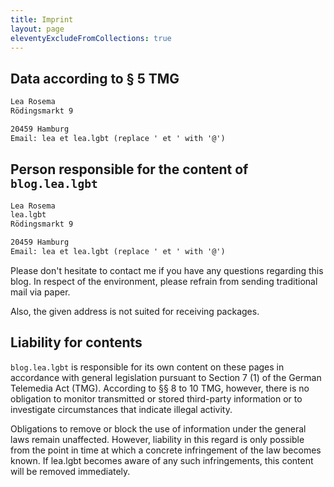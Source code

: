```yaml
---
title: Imprint
layout: page
eleventyExcludeFromCollections: true
---
```


## Data according to § 5 TMG

```txt
Lea Rosema
Rödingsmarkt 9

20459 Hamburg
Email: lea et lea.lgbt (replace ' et ' with '@')
```

## Person responsible for the content of `blog.lea.lgbt`

```txt
Lea Rosema
lea.lgbt
Rödingsmarkt 9

20459 Hamburg
Email: lea et lea.lgbt (replace ' et ' with '@')
```

Please don't hesitate to contact me if you have any questions regarding this blog. In respect of the environment, please refrain from sending traditional mail via paper.

Also, the given address is not suited for receiving packages.

## Liability for contents

`blog.lea.lgbt` is responsible for its own content on these pages in accordance with general legislation pursuant to Section 7 (1) of the German Telemedia Act (TMG). According to §§ 8 to 10 TMG, however, there is no obligation to monitor transmitted or stored third-party information or to investigate circumstances that indicate illegal activity.

Obligations to remove or block the use of information under the general laws remain unaffected. However, liability in this regard is only possible from the point in time at which a concrete infringement of the law becomes known. If lea.lgbt becomes aware of any such infringements, this content will be removed immediately.

